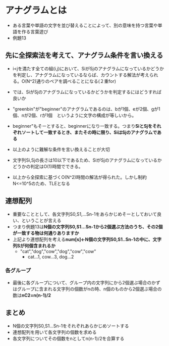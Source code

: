 # アナグラムとは
- ある言葉や単語の文字を並び替えることによって、別の意味を持つ言葉や単語を作る言葉遊び
- 例題13

## 先に全探索法を考えて、アナグラム条件を言い換える
- i<jを満たす全ての組(i,j)において、SiがSjのアナグラムになっているかどうかを判定し、アナグラムになっているならば、カウントする解法が考えられる。O(N^2)通りのペアを調べることになる(２重for)
- では、SiがSjのアナグラムになっているかどうかを判定するにはどうすれば良いか
- "greenbin"が"beginner"のアナグラムであるのは、bが1個、eが2個、gが1個、nが2個、rが1個　というように文字の構成が等しいから。
- beginner"もそーとすると、beginnerになり一致する。つまり**SiとSjをそれぞれソートして一致するとき、またその時に限り、SiはSjのアナグラムである**

- 以上のように難解な条件を言い換えることが大切
- 文字列Si,Sjの長さは10以下であるため、SiがSjのアナグラムになっているかどうかの判定はO(1)時間でできる。
- 以上から全探索に基づくO(N^2)時間の解法が得られた。しかし制約N<=10^5のため、TLEとなる

## 連想配列
- 重要なこととして、各文字列S0,S1,...Sn-1をあらかじめそーとしておいて良い、ということが言える
- つまり例題13は**N個の文字列S0,S1...Sn-1から2個選ぶ方法のうち、その2個が一致する物は何通りありますか**
- 上記より連想配列を考える**num[s]←N個の文字列S0,S1..Sn-1の中に、文字列Sが何個含まれるか**
  - "cat","dog","cow","dog","cow","cow"
    - cat...1, cow...3, dog...2

### 各グループ
- 最後に各グループについて、グループ内の文字列にから2個選ぶ場合のかずはグループに含まれる文字列の個数がnの時、n個のものから2個選ぶ場合の数は**nC2=n(n-1)/2**

## まとめ
- N個の文字列S0,S1...Sn-1をそれぞれあらかじめソートする
- 連想配列を用いて各文字列の個数を求める
- 各文字列についてその個数をnとしてn(n-1)/2を合算する

